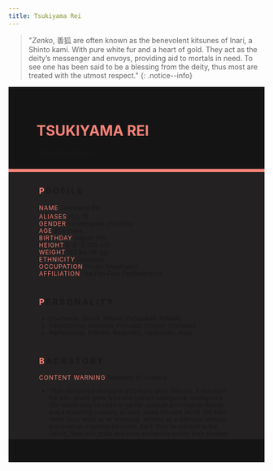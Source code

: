 ```yaml
---
title: Tsukiyama Rei
---
```


>  "*Zenko*, 善狐 are often known as the benevolent kitsunes of Inari, a Shinto kami. With pure white fur and a heart of gold. They act as the deity’s messenger and envoys, providing aid to mortals in need. To see one has been said to be a blessing from the deity, thus most are treated with the utmost respect."
{: .notice--info}

<!---------
header names
----------->

<div class="row" style="background-color:#141414; padding-top:30px; padding-left: 55px; padding-right: 55px; padding-bottom: 25px">
    <h1 style="color:#F88379; text-transform:uppercase;">Tsukiyama Rei</h1>
    <small>"Wandering Blossom"</small>
</div>
<div style="background-color:#F88379;padding:3px;"></div>
<div class="row" style="background-color:#232121; padding-top:5px; padding-left: 60px; padding-right: 60px; padding-bottom: 20px; overflow:auto; max-height:500px">

<!---------
profile
----------->

<h3 class="font-weight-bold" style="letter-spacing:3px; text-transform:uppercase">
    <span style="color:#F88379;">P</span>rofile
</h3>

<small>
<span class="font-weight-bold" style="color:#F88379;letter-spacing:1px; text-transform:uppercase">Name</span> &#09;&#09;
  Tsukiyama Rei<br>
<span class="font-weight-bold" style="color:#F88379;letter-spacing:1px; text-transform:uppercase">Aliases</span> &#09;&#09;
  月山 令<br>
<span class="font-weight-bold" style="color:#F88379;letter-spacing:1px; text-transform:uppercase">Gender</span> &#09;&#09;
  Genderqueer (He/They)<br>
<span class="font-weight-bold" style="color:#F88379;letter-spacing:1px; text-transform:uppercase">Age</span> &#09;&#09;
  824 Years<br>
<span class="font-weight-bold" style="color:#F88379;letter-spacing:1px; text-transform:uppercase">Birthday</span> &#09;&#09;
  August 15th<br>
<span class="font-weight-bold" style="color:#F88379;letter-spacing:1px; text-transform:uppercase">Height</span> &#09;&#09;
  5' 8" ft (172 cm)<br>
<span class="font-weight-bold" style="color:#F88379;letter-spacing:1px; text-transform:uppercase">Weight</span> &#09;&#09;
  132 lbs (60 kg)<br>
<span class="font-weight-bold" style="color:#F88379;letter-spacing:1px; text-transform:uppercase">Ethnicity</span> &#09;&#09;
  Japanese<br>
<span class="font-weight-bold" style="color:#F88379;letter-spacing:1px; text-transform:uppercase">Occupation</span> &#09;&#09;
  Private Investigator<br>
<span class="font-weight-bold" style="color:#F88379;letter-spacing:1px; text-transform:uppercase">Affiliation</span> &#09;&#09;
  The Pan-Fera Confederation<br>
</small>

<hr class="w-100 my-5" style="border-color:#e6d7c5;opacity:.2;">

<!---------
personality
----------->
<h3 class="font-weight-bold" style="letter-spacing:3px; text-transform:uppercase">
    <span style="color:#F88379;">P</span>ersonality
</h3>

<small>
<ul>
    <li>Courteous, Driven, Patient, Outspoken, Reliable</li>
    <li>Adventurous, Sensitive, Focused, Cheeky, Confident</li>
    <li>Perfectionist, Prideful, Neglectful, Hedonistic, Nosy</li>
</ul>
</small>

<hr class="w-100 my-5" style="border-color:#e6d7c5;opacity:.2;">

<!---------
backstory
----------->
<h3 class="font-weight-bold" style="letter-spacing:3px; text-transform:uppercase">
    <span style="color:#F88379;">B</span>ackstory
</h3>

<small>

<p><span class="font-weight-bold" style="color:#F88379;letter-spacing:1px; text-transform:uppercase">CONTENT WARNING </span>Mentions of Violence</p>

<ul>
    <li>They started out the same with every other Kitsune, a mundane fox who slowly grew wise and gained intelligence. Intelligence that would later be used to garner spiritual and magical energy, and a brimming curiosity to learn about the vast world. Rei lived many lives, once as an onmyouji, another as a daimyo’s samurai and even as a humble kannushi. Each they’ve enjoyed to the fullest, filled with pride and even arrogance before their slumber to cultivate more magical energy.</li>
    <li>Each story was a stepping stone to learn about the world, to learn of its difficulties, its trials, its cruelty and its beauty. It didn’t take Rei too long to see a path for herself, presenting herself before a shrine and pledging to the Shinto kami, Inari with a promise to help and guide. Despite where their homeland stayed, Rei traveled beyond the island they called home. To countless realms beyond her deity’s domain to discover what else the world has to offer, while many protested against it, Rei took the path nonetheless.</li>
    <li>It’ll be a long story to tell how Rei ended up in San Francisco, but they seem to have settled to open a new chapter in their stories in this coastal city. Starting a new arc and story for herself, and if possible, maybe help write someone else’s story along the way.</li>
</ul>
</small>

<hr class="w-100 my-5" style="border-color:#e6d7c5;opacity:.2;">


<!---------
trivia
----------->

<h3 class="font-weight-bold" style="letter-spacing:3px; text-transform:uppercase">
    <span style="color:#F88379;">A</span>bilities
</h3>

<small>
<ul>
    <li><span class="font-weight-bold" style="color:#F88379;letter-spacing:1px;">INT:</span> 
        2 [+1]</li>
    <li><span class="font-weight-bold" style="color:#F88379;letter-spacing:1px;">WIT:</span> 
        4 [+2]</li>
    <li><span class="font-weight-bold" style="color:#F88379;letter-spacing:1px;">RES:</span> 
        4 [+2]</li>
    <li><span class="font-weight-bold" style="color:#F88379;letter-spacing:1px;">STR:</span> 
        1 [+0]</li>
    <li><span class="font-weight-bold" style="color:#F88379;letter-spacing:1px;">DEX:</span> 
        4 [+2]</li>
    <li><span class="font-weight-bold" style="color:#F88379;letter-spacing:1px;">STA:</span> 
        2 [+1]</li>
    <li><span class="font-weight-bold" style="color:#F88379;letter-spacing:1px;">CHA:</span> 
        4 [+2]</li>
    <li><span class="font-weight-bold" style="color:#F88379;letter-spacing:1px;">PRE:</span> 
        1 [+0]</li>
    <li><span class="font-weight-bold" style="color:#F88379;letter-spacing:1px;">COM:</span> 
        2 [+1]</li>
</ul>

<span class="font-weight-bold" style="color:#F88379;letter-spacing:1px; text-transform:uppercase">BOONS</span><br> 
<ul>
    <li><span class="font-weight-bold" style="color:#F88379;letter-spacing:1px;">Hidden Spirits.</span> 
        Rei enters her spirit form that allows her to phase by physical objects and attacks. However, when damaged by magical attacks, she will be forced back into her physical form. Useful for playing support, as she can break in almost anywhere.</li>
    <li><span class="font-weight-bold" style="color:#F88379;letter-spacing:1px;">A Thousand Li.</span> 
        Spiritual sight to perceive souls and spirits around, each target has their own unique soul signature that Rei can identify and monitor. She can also spot curses, possessions or otherwise soul-influencing magic placed on someone.</li>
  <li><span class="font-weight-bold" style="color:#F88379;letter-spacing:1px;">Kitsunebi.</span> 
        Ghostly appendages that manifest as extensions of herself, Rei can control them to perform tasks from a distance but they can never be used to attack someone. If targeted, these appendages disappear upon taking any damage. They give off a weird numbing sensation when touched.</li>
</ul>

<span class="font-weight-bold" style="color:#F88379;letter-spacing:1px; text-transform:uppercase">BANES</span><br> 
<ul>
    <li><span class="font-weight-bold" style="color:#F88379;letter-spacing:1px;">Timid Soul.</span>  
       Foxes are naturally fearful of canines and other canine-like creatures. As such, Rei is often uncomfortable and even timid when around canines and canine-like Awakeneds. When faced with intimidation and or threatened by them, Rei has disadvantage on Composure checks.</li>
    <li><span class="font-weight-bold" style="color:#F88379;letter-spacing:1px;">Hoshi no Tama.</span> 
        Better known as a fox marble or orb, it’s a piece of jewelry that contains Rei’s magical powers. If this orb is ever stolen or lost, their stats would all drop to 1 and Resolve is rolled at a disadvantage until the orb is retrieved. Thankfully, this orb is pretty well hidden.</li>
  <li><span class="font-weight-bold" style="color:#F88379;letter-spacing:1px;">Incomplete Glamour.</span> 
        Whenever Rei takes on a human form they will always have a few supernatural traits that can expose them. Ranging from a fox-shaped shadow, reflection of their true self in a mirror, a hidden tail or fur covered body. Exposing her traits could sometimes even unravel her glamor entirely.</li>
</ul>

<span class="font-weight: bold" style="color:#F88379;letter-spacing:1px; text-transform:uppercase">PASSIVE</span><br> 
<ul>
    <li><span class="font-weight-bold" style="color:#F88379;letter-spacing:1px;">Vulpine Charm.</span>  
        Rei exudes an aura of allure and charm, which allows her to seduce or more easily become friends with a target. It can also ease and comfort others. Activates after 4 turns, targets can roll Composure to resist. Nullified if Rei attacks them.</li>
  <li><span class="font-weight-bold" style="color:#F88379;letter-spacing:1px;">Spiritual Sleuth.</span>  
       Rei can peer into the memory of spirits found in objects or a location to learn of their history. Capable of seeing what has happened to said or area, to give her more insight into various scenarios. Objects might have limited vision while locations have blurry memories.</li>
</ul>

<span class="font-weight-bold" style="color:#F88379;letter-spacing:1px; text-transform:uppercase">PRIMARY</span><br> 
<ul>
    <li><span class="font-weight-bold" style="color:#F88379;letter-spacing:1px;">Purifying Aura</span>  
        A minty aura that purifies, capable of cleansing evil, healing minor wounds, purging disease and infection or dispelling curses. In combat, it may heal a target d4 HP. If the target is an "evil aligned" being, it may deal d4 damage instead.</li>
  <li><span class="font-weight-bold" style="color:#F88379;letter-spacing:1px;">Shiki no Kami</span>  
        Summoning spirits into her paper dolls, these dolls can stun Awakeneds upon contact. Targets who fail a Stamina roll against Rei's Resolve are stunned for 1 round, where they are unable to take any action or movement. Can be used outside of combat for utility usage.</li>
</ul>

<span class="font-weight-bold" style="color:#F88379;letter-spacing:1px; text-transform:uppercase">SUPPORITVE</span><br> 
<ul>
    <li><span class="font-weight-bold" style="color:#F88379;letter-spacing:1px;">Shinki.</span>  
       Calling upon her spirit friends, they can manifest into physical objects and items up to handheld size to aid Rei. Usually used for utility such as keys or a camera but they may also manifest as weapons. They last for 24 hours and those with supernatural senses may perceive its true nature.</li>
</ul>
</small>

</div>
<div class="row" style="background-color:#141414; padding-top:20px; padding-left: 30px; padding-right: 30px; padding-bottom: 25px;">
    <div style="text-align: right; font-size: 16px"><a href="https://toyhou.se/11320894.-f2u-unity-v2"><i class="fa-solid fa-barcode"></i
  ></a></div>
</div>
